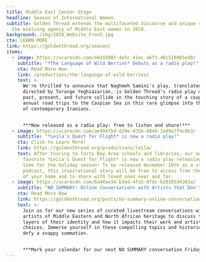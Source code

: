 ```yaml
---
title: Middle East Center Stage
headline: Season of International Women
subtitle: Golden Thread extends the multifaceted discourse and unique stories of
  the evolving agency of Middle East women in 2020.
background: /img/2020_Website_Front.jpg
cta: LEARN MORE
link: https://goldenthread.org/season/
items:
  - image: https://ucarecdn.com/e6d1608f-4e5c-41ec-a6f3-40c516065ed0/
    subtitle: "*The Language of Wild Berries* Debuts as a radio play!"
    cta: Read More Now
    link: /productions/the-language-of-wild-berries/
    text: >-
      We're thrilled to announce that Naghmeh Samini's play, translated and
      directed by Torange Yeghiazarian, is Golden Thread's radio play debut! The
      past, present, and future collide in the touching story of a couple’s
      annual road trips to the Caspian Sea in this rare glimpse into the lives
      of contemporary Iranians. 


      ***Now released as a radio play: free to listen and share!***
  - image: https://ucarecdn.com/ae9947bd-d39e-435b-88dd-2ad9a7f4c0b3/
    subtitle: "*Leila's Quest for Flight* is now a radio play!"
    cta: Click to Learn More!
    link: https://goldenthread.org/productions/leila/
    text: After touring to forty Bay Area schools and libraries, our audience
      favorite *Leila's Quest for Flight* is now a radio play releasing just in
      time for the holiday season! To be released November 10th as a streamable
      podcast, this inspirational story will be free to access from the comfort
      of your home and to share with loved ones near and far.
  - image: https://ucarecdn.com/6a48ae34-b3ed-4fa5-8fdc-b20101d4383a/
    subtitle: "NO SUMMARY: Online Conversations with Artists that Don't Fit in a Box!"
    cta: Read More Now
    link: https://goldenthread.org/posts/no-summary-online-conversations-with-artists-the-dont-fit-in-a-box/
    text: >-
      Join us for our new series of curated livestream conversations with
      artists of Middle Eastern and North African heritage to discuss the many
      layers of their identity and how it impacts their work and artistic
      choices. Immerse yourself in these compelling topics and histories that
      defy a snappy summation. 


      ***Mark your calendar for our next NO SUMMARY conversation Friday, November 6th at 11am PDT!***
---
```

